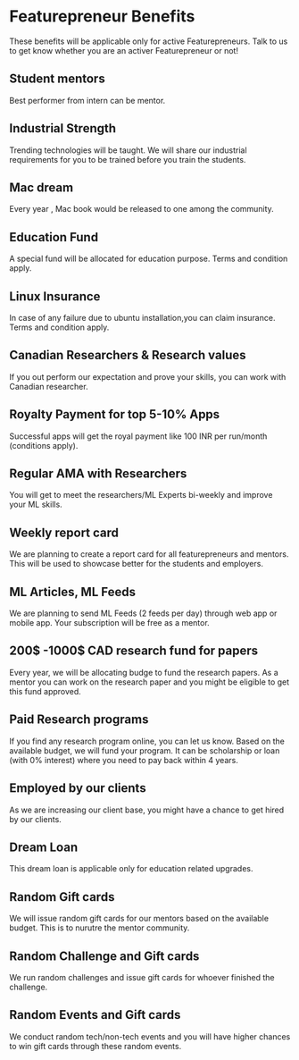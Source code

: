 # Featurepreneur Benefits

These benefits will be applicable only for active Featurepreneurs. Talk to us to get know whether you are an activer Featurepreneur or not!

## Student mentors 
Best performer from intern can be mentor.

## Industrial Strength
Trending technologies will be taught. We will share our industrial requirements for you to be trained before you train the students.
## Mac dream
Every year ,  Mac book would be released to one among the community.
## Education Fund
 A special fund will be allocated for education purpose. Terms and condition apply. 
## Linux Insurance
In case of any failure due to ubuntu installation,you can claim insurance. Terms and condition apply. 
## Canadian Researchers & Research values
If you out perform our expectation and prove your skills, you can work with Canadian researcher.
## Royalty Payment for top 5-10% Apps
Successful apps will get the royal payment like 100 INR per run/month (conditions apply). 
## Regular AMA with Researchers
You will get to meet the researchers/ML Experts bi-weekly and improve your ML skills.
## Weekly report card
We are planning to create a report card for all featurepreneurs and mentors. This will be used to showcase better for the students and employers.
## ML Articles, ML Feeds
We are planning to send ML Feeds (2 feeds per day) through web app or mobile app. Your subscription will be free as a mentor.
## 200$ -1000$ CAD research fund for papers
Every year, we will be allocating budge to fund the research papers. As a mentor you can work on the research paper and you might be eligible to get this fund approved.
## Paid Research programs
If you find any research program online, you can let us know. Based on the available budget, we will fund your program. It can be scholarship or loan (with 0% interest) where you need to pay back within 4 years.
## Employed by our clients
As we are increasing our client base, you might have a chance to get hired by our clients.
## Dream Loan
This dream loan is applicable only for education related upgrades.
## Random Gift cards
We will issue random gift cards for our mentors based on the available budget. This is to nurutre the mentor community.
## Random Challenge and Gift cards
We run random challenges and issue gift cards for whoever finished the challenge.
## Random Events and Gift cards
We conduct random tech/non-tech events and you will have higher chances to win gift cards through these random events.